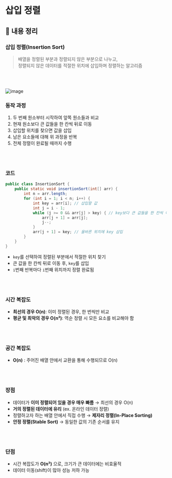 # 삽입 정렬

## 📌 내용 정리

### 삽입 정렬(Insertion Sort)
> 배열을 정렬된 부분과 정렬되지 않은 부분으로 나누고, <br>
> 정렬되지 않은 데이터를 적절한 위치에 삽입하며 정렬하는 알고리즘

<br>
<br>

![image](https://github.com/user-attachments/assets/c211abc6-2505-4aac-9d33-1d0dccfe77da)


### 동작 과정
1. 두 번째 원소부터 시작하여 앞쪽 원소들과 비교
2. 현재 원소보다 큰 값들을 한 칸씩 뒤로 이동
3. 삽입할 위치를 찾으면 값을 삽입
4. 남은 요소들에 대해 위 과정을 반복
5. 전체 정렬이 완료될 때까지 수행

<br>
<br>

### 코드
```java
public class InsertionSort {
    public static void insertionSort(int[] arr) {
        int n = arr.length;
        for (int i = 1; i < n; i++) {
            int key = arr[i]; // 삽입할 값
            int j = i - 1;
            while (j >= 0 && arr[j] > key) { // key보다 큰 값들을 한 칸씩 이동
                arr[j + 1] = arr[j];
                j--;
            }
            arr[j + 1] = key; // 올바른 위치에 key 삽입
        }
    }
}
```
- `key`를 선택하여 정렬된 부분에서 적절한 위치 찾기
- 큰 값을 한 칸씩 뒤로 이동 후, `key`를 삽입
- `i`번째 반복마다 `i`번째 위치까지 정렬 완료됨

<br>
<br>


### 시간 복잡도
- **최선의 경우 O(n)**: 이미 정렬된 경우, 한 번씩만 비교
- **평균 및 최악의 경우 O(n²)**: 역순 정렬 시 모든 요소를 비교해야 함

<br>
<br>

### 공간 복잡도
- **O(n)** : 주어진 배열 안에서 교환을 통해 수행되므로 O(n)

<br>
<br>


### 장점
- 데이터가 **이미 정렬되어 있을 경우 매우 빠름** → 최선의 경우 O(n)
- **거의 정렬된 데이터에 유리** (ex. 온라인 데이터 정렬)
- 정렬하고자 하는 배열 안에서 직접 수행 → **제자리 정렬(In-Place Sorting)**
- **안정 정렬(Stable Sort)** → 동일한 값의 기존 순서를 유지

<br>
<br>

### 단점
- 시간 복잡도가 **O(n²)** 으로, 크기가 큰 데이터에는 비효율적
- 데이터 이동(shift)이 많아 성능 저하 가능


<br>
<br>

